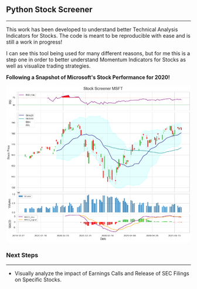 ## Python Stock Screener
---

This work has been developed to understand better Technical Analysis Indicators for Stocks.
The code is meant to be reproducible with ease and is still a work in progress!

I can see this tool being used for many different reasons, but for me this is a step one in order to better understand Momentum Indicators for Stocks as well as visualize trading strategies.

**Following a Snapshot of Microsoft's Stock Performance for 2020!**

![Screener Snapshot for Microsoft - 2020](./images/MSFT.png)

### Next Steps
---
- Visually analyze the impact of Earnings Calls and Release of SEC Filings on Specific Stocks.
